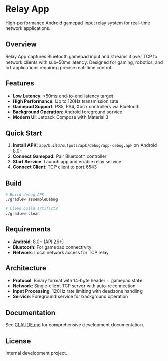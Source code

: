 # Relay App

High-performance Android gamepad input relay system for real-time network applications.

## Overview

Relay App captures Bluetooth gamepad input and streams it over TCP to network clients with sub-50ms latency. Designed for gaming, robotics, and IoT applications requiring precise real-time control.

## Features

- **Low Latency**: <50ms end-to-end latency target
- **High Performance**: Up to 120Hz transmission rate
- **Gamepad Support**: PS5, PS4, Xbox controllers via Bluetooth
- **Background Operation**: Android foreground service
- **Modern UI**: Jetpack Compose with Material 3

## Quick Start

1. **Install APK**: `app/build/outputs/apk/debug/app-debug.apk` on Android 8.0+
2. **Connect Gamepad**: Pair Bluetooth controller
3. **Start Service**: Launch app and enable relay service
4. **Connect Client**: TCP client to port 6543

## Build

```bash
# Build debug APK
./gradlew assembleDebug

# Clean build artifacts
./gradlew clean
```

## Requirements

- **Android**: 8.0+ (API 26+)
- **Bluetooth**: For gamepad connectivity
- **Network**: Local network access for TCP relay

## Architecture

- **Protocol**: Binary format with 14-byte header + gamepad state
- **Network**: Single-client TCP server with auto-reconnection
- **Input Processing**: 120Hz rate limiting with deadzone handling
- **Service**: Foreground service for background operation

## Documentation

See [CLAUDE.md](CLAUDE.md) for comprehensive development documentation.

## License

Internal development project.